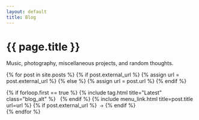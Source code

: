 ```yaml
---
layout: default
title: Blog
---
```

<h1 class="blog"> {{ page.title }}</h1>

Music, photography, miscellaneous projects, and random thoughts.

{% for post in site.posts %}
  {% if post.external_url %}
    {% assign url = post.external_url %}
  {% else %}
    {% assign url = post.url %}
  {% endif %}

  <div class="with-tag">
    {% if forloop.first == true %}
      {% include tag.html title="Latest" class="blog_alt" %}
      &nbsp;
    {% endif %}
    {% include menu_link.html title=post.title url=url %}
    {% if post.external_url %}
      <small class="small">&nbsp;-></small>
    {% endif %}
  </div>
{% endfor %}
